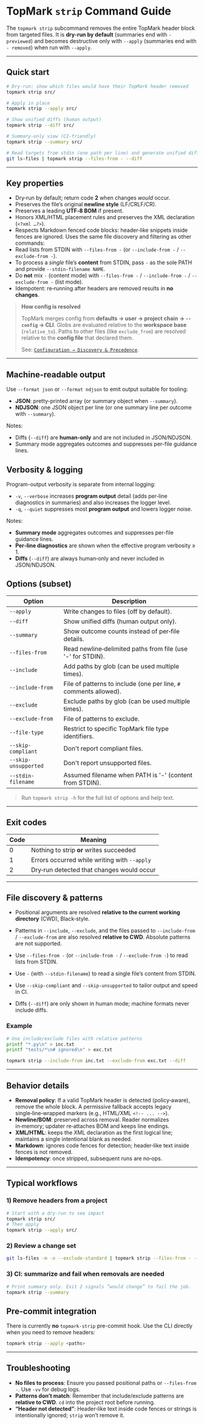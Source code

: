 <!--
topmark:header:start

  project      : TopMark
  file         : strip.md
  file_relpath : docs/usage/commands/strip.md
  license      : MIT
  copyright    : (c) 2025 Olivier Biot

topmark:header:end
-->

# TopMark `strip` Command Guide

The `topmark strip` subcommand removes the entire TopMark header block from targeted files. It is
**dry‑run by default** (summaries end with `- previewed`) and becomes destructive only with `--apply` (summaries end with `- removed`) when run with `--apply`.

______________________________________________________________________

## Quick start

```bash
# Dry‑run: show which files would have their TopMark header removed
topmark strip src/

# Apply in place
topmark strip --apply src/

# Show unified diffs (human output)
topmark strip --diff src/

# Summary‑only view (CI‑friendly)
topmark strip --summary src/

# Read targets from stdin (one path per line) and generate unified diff output
git ls-files | topmark strip --files-from - --diff
```

______________________________________________________________________

## Key properties

- Dry‑run by default; return code **2** when changes *would* occur.
- Preserves the file’s original **newline style** (LF/CRLF/CR).
- Preserves a leading **UTF‑8 BOM** if present.
- Honors XML/HTML placement rules and preserves the XML declaration (`<?xml …?>`).
- Respects Markdown fenced code blocks: header‑like snippets inside fences are ignored. Uses the
  same file discovery and filtering as other commands:
- Read lists from STDIN with `--files-from -` (or `--include-from -` / `--exclude-from -`).
- To process a *single* file’s **content** from STDIN, pass `-` as the sole PATH and provide
  `--stdin-filename NAME`.
- Do **not** mix `-` (content mode) with `--files-from -` / `--include-from -` / `--exclude-from -`
  (list mode).
- Idempotent: re‑running after headers are removed results in **no changes**.

> **How config is resolved**
>
> TopMark merges config from **defaults → user → project chain → `--config` → CLI**.
> Globs are evaluated relative to the **workspace base** (`relative_to`).
> Paths to other files (like `exclude_from`) are resolved relative to the **config file** that declared them.
>
> See: [`Configuration → Discovery & Precedence`](../../configuration/discovery.md).

______________________________________________________________________

## Machine-readable output

Use `--format json` or `--format ndjson` to emit output suitable for tooling:

- **JSON**: pretty-printed array (or summary object when `--summary`).
- **NDJSON**: one JSON object per line (or one summary line per outcome with `--summary`).

Notes:

- Diffs (`--diff`) are **human-only** and are not included in JSON/NDJSON.
- Summary mode aggregates outcomes and suppresses per-file guidance lines.

## Verbosity & logging

Program-output verbosity is separate from internal logging:

- `-v`, `--verbose` increases **program output** detail (adds per‑line diagnostics in summaries) and also increases the logger level.
- `-q`, `--quiet` suppresses most **program output** and lowers logger noise.

Notes:

- **Summary mode** aggregates outcomes and suppresses per-file guidance lines.
- **Per‑line diagnostics** are shown when the effective program verbosity ≥ 1.
- **Diffs** (`--diff`) are always human‑only and never included in JSON/NDJSON.

## Options (subset)

| Option               | Description                                                       |
| -------------------- | ----------------------------------------------------------------- |
| `--apply`            | Write changes to files (off by default).                          |
| `--diff`             | Show unified diffs (human output only).                           |
| `--summary`          | Show outcome counts instead of per‑file details.                  |
| `--files-from`       | Read newline‑delimited paths from file (use '-' for STDIN).       |
| `--include`          | Add paths by glob (can be used multiple times).                   |
| `--include-from`     | File of patterns to include (one per line, `#` comments allowed). |
| `--exclude`          | Exclude paths by glob (can be used multiple times).               |
| `--exclude-from`     | File of patterns to exclude.                                      |
| `--file-type`        | Restrict to specific TopMark file type identifiers.               |
| `--skip-compliant`   | Don't report compliant files.                                     |
| `--skip-unsupported` | Don't report unsupported files.                                   |
| `--stdin-filename`   | Assumed filename when PATH is '-' (content from STDIN).           |

> Run `topmark strip -h` for the full list of options and help text.

______________________________________________________________________

## Exit codes

| Code | Meaning                                      |
| ---- | -------------------------------------------- |
| 0    | Nothing to strip **or** writes succeeded     |
| 1    | Errors occurred while writing with `--apply` |
| 2    | Dry‑run detected that changes would occur    |

______________________________________________________________________

## File discovery & patterns

- Positional arguments are resolved **relative to the current working directory** (CWD),
  Black‑style.

- Patterns in `--include`, `--exclude`, and the files passed to `--include-from` / `--exclude-from`
  are also resolved **relative to CWD**. Absolute patterns are not supported.

- Use `--files-from -` (or `--include-from -` / `--exclude-from -`) to read lists from STDIN.

- Use `-` (with `--stdin-filename`) to read a single file’s content from STDIN.

- Use `--skip-compliant` and `--skip-unsupported` to tailor output and speed in CI.

- Diffs (`--diff`) are only shown in human mode; machine formats never include diffs.

### Example

```bash
# Use include/exclude files with relative patterns
printf "*.py\n" > inc.txt
printf "tests/*\n# ignored\n" > exc.txt

topmark strip --include-from inc.txt --exclude-from exc.txt --diff
```

______________________________________________________________________

## Behavior details

- **Removal policy**: If a valid TopMark header is detected (policy‑aware), remove the whole block.
  A permissive fallback accepts legacy single‑line‑wrapped markers (e.g., HTML/XML `<!-- ... -->`).
- **Newline/BOM**: preserved across removal. Reader normalizes in‑memory; updater re‑attaches BOM
  and keeps line endings.
- **XML/HTML**: keeps the XML declaration as the first logical line; maintains a single intentional
  blank as needed.
- **Markdown**: ignores code fences for detection; header‑like text inside fences is not removed.
- **Idempotency**: once stripped, subsequent runs are no‑ops.

______________________________________________________________________

## Typical workflows

### 1) Remove headers from a project

```bash
# Start with a dry‑run to see impact
topmark strip src/
# Then apply
topmark strip --apply src/
```

### 2) Review a change set

```bash
git ls-files -m -o --exclude-standard | topmark strip --files-from - --diff
```

### 3) CI: summarize and fail when removals are needed

```bash
# Print summary only. Exit 2 signals “would change” to fail the job.
topmark strip --summary
```

## Pre‑commit integration

There is currently **no** `topmark-strip` pre-commit hook. Use the CLI directly when you need to
remove headers:

```bash
topmark strip --apply <paths>
```

______________________________________________________________________

## Troubleshooting

- **No files to process**: Ensure you passed positional paths or `--files-from -`. Use `-vv` for
  debug logs.
- **Patterns don’t match**: Remember that include/exclude patterns are **relative to CWD**. `cd`
  into the project root before running.
- **“Header not detected”**: Header‑like text inside code fences or strings is intentionally
  ignored; `strip` won’t remove it.
